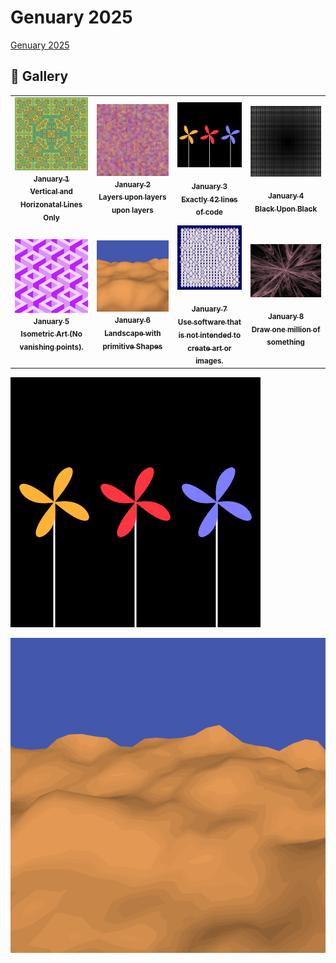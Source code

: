 # Genuary 2025

[Genuary 2025](https://genuary.art)

## 🌄 Gallery

<!-- IMAGE-LIST:START - Do not remove or modify this section -->
<!-- prettier-ignore-start -->
<!-- markdownlint-disable -->
<table>
  <tbody>
    <tr>
      <td align="center"><a href=""> <img class="img" src="assets/1.jpg" alt="vertical and horizontal lines" style="vertical-align:top;" width="500" /><br /><sub><b>January 1<br/>Vertical and Horizonatal Lines Only</b></sub></a></td>
      <td align="center"><a href=""> <img class="img" src="assets/2.jpg" alt="layers on layers" style="vertical-align:top;" width="500" /><br /><sub><b>January 2<br/>Layers upon layers upon layers</b></sub></a></td>
     <td align="center"><a href=""> <img class="img" src="assets/3.jpg" alt="42 lines of code" style=" display: block;
    margin-left: auto;
    margin-right: auto;" width="500" /><br /><sub><b>January 3<br/>Exactly 42 lines of code</b></sub></a></td>
     <td align="center"><a href=""> <img class="img" src="assets/4.jpg" alt="black on black" style=" display: block;
    margin-left: auto;
    margin-right: auto;" width="500" /><br /><sub><b>January 4<br/>Black Upon Black</b></sub></a></td>
    </tr>
    <tr>
      <td align="center"><a href=""> <img class="img" src="assets/5.jpg" alt="Isometric Art (No vanishing points)." style="vertical-align:top;" width="500" /><br /><sub><b>January 5<br/>Isometric Art (No vanishing points).</b></sub></a></td>
      <td align="center"><a href=""> <img class="img" src="assets/6.jpg" alt="layers on layers" style="vertical-align:top;" width="500" /><br /><sub><b>January 6<br/>Landscape with primitive Shapes</b></sub></a></td>
     <td align="center"><a href=""> <img class="img" src="assets/7.png" alt="Use software that is not intended to create art or images." style=" display: block;
    margin-left: auto;
    margin-right: auto;" width="500" /><br /><sub><b>January 7<br/>Use software that is not intended to create art or images.</b></sub></a></td>
    <td align="center"><a href=""> <img class="img" src="assets/8.png" alt="Draw one million of something" style=" display: block;
    margin-left: auto;
    margin-right: auto;" width="500" /><br /><sub><b>January 8<br/>Draw one million of something</b></sub></a></td>
    </tr>
   
   
 </tbody>
</table>

<!-- markdownlint-restore -->
<!-- prettier-ignore-end -->

<!-- IMAGE-LIST:END -->

![Exactly 42 lines of code - pinwheel animation](assets/pinwheel.gif)

![Landscape with primitive shapes](assets/terrain.gif)
